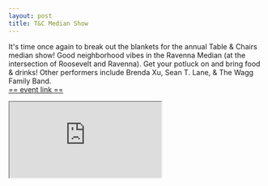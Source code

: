```yaml
---
layout: post
title: T&C Median Show
---
```


It's time once again to break out the blankets for the annual Table & Chairs median show! Good neighborhood vibes in the Ravenna Median (at the intersection of Roosevelt and Ravenna). Get your potluck on and bring food & drinks! Other performers include Brenda Xu, Sean T. Lane, & The Wagg Family Band.  
[== event link ==](https://www.facebook.com/events/1766135803654084/)

<div class="wide-aspect-ratio">
<iframe src="https://www.youtube.com/embed/ifmnX4_6UbY?modestbranding=1&autohide=1&showinfo=0&rel=0" allowfullscreen></iframe>
</div>
